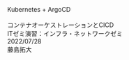 <div
  class="
    w-[fit-content] text-[4rem] pb-[0.5rem]
    text-black text-opacity-0
    bg-[#2B90B6] bg-cover bg-clip-text
    bg-gradient-to-r from-cyan-400 to-cyan-700
  "
>
  Kubernetes + ArgoCD
</div>
<br />
<div
  class="
    text-[2.5rem]
  "
>
  コンテナオーケストレーションとCICD
</div>

<div
  class="
    absolute top-[2.5rem] right-[3.5rem]
    text-right grid gap-y-2
  "
>
  <div>ITゼミ演習：インフラ・ネットワークゼミ</div>
  <div>2022/07/28</div>
</div>
<div
  class="
    absolute bottom-[2.5rem] right-[3.5rem]
    text-right
  "
>
  藤島拓大
</div>

<!--
Note
-->